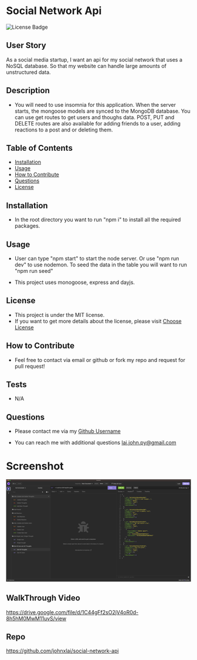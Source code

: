 # Social Network Api
![License Badge](https://img.shields.io/badge/license-MIT-brightgreen)

## User Story
As a social media startup, I want an api for my social network that uses a NoSQL database. So that my website can handle large amounts of unstructured data.

## Description
* You will need to use insomnia for this application. When the server starts, the mongoose models are synced to the MongoDB database. You can use get routes to get users and thoughs data. POST, PUT and DELETE routes are also available for adding friends to a user, adding reactions to a post and or deleting them.


## Table of Contents
- [Installation](#installation)
- [Usage](#usage)
- [How to Contribute](#how-to-contribute)
- [Questions](#questions)
- [License](#license)

## Installation
* In the root directory you want to run "npm i" to install all the required packages.

## Usage
* User can type "npm start" to start the node server. Or use "npm run dev" to use nodemon. To seed the data in the table you will want to run "npm run seed"

* This project uses monogoose, express and dayjs.


## License
* This project is under the MIT license.
* If you want to get more details about the license, please visit [Choose License](https://choosealicense.com "Choose License")

## How to Contribute
* Feel free to contact via email or github or fork my repo and request for pull request!

## Tests
* N/A

## Questions
* Please contact me via my [Github Username](https://github.com/johnxlai)

* You can reach me with additional questions <a href="mailto:lai.john.py@gmail.com">lai.john.py@gmail.com</a>


# Screenshot
![Screenshot](./screenshot/social-media-api.png)

## WalkThrough Video
https://drive.google.com/file/d/1C44gFf2sO2jV4oR0d-8h5hM0MwM11uvS/view
## Repo
https://github.com/johnxlai/social-network-api
